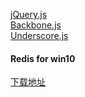 [jQuery.js](https://jquery.com/)<br>
[Backbone.js](https://backbonejs.org/)<br>
[Underscore.js](http://underscorejs.org/)<br>

#### Redis for win10
[下载地址](https://github.com/MicrosoftArchive/redis/releases)